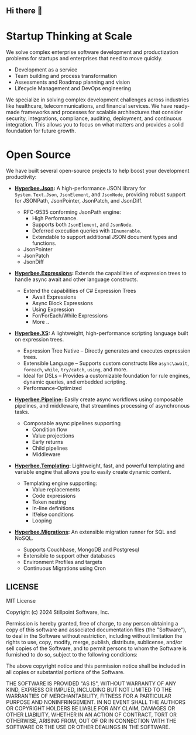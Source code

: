 ## Hi there 👋

# Startup Thinking at Scale

We solve complex enterprise software development and productization problems for startups and enterprises that need to move quickly.

- Development as a service
- Team building and process transformation
- Assessments and Roadmap planning and vision
- Lifecycle Management and DevOps engineering

We specialize in solving complex development challenges across industries like healthcare, telecommunications, and financial services. We have ready-made 
frameworks and processes for scalable architectures that consider security, integrations, compliance, auditing, deployment, and continuous integration. 
This allows you to focus on what matters and provides a solid foundation for future growth.

# Open Source

We have built several open-source projects to help boost your development productivity:

- **[Hyperbee.Json](https://github.com/Stillpoint-Software/hyperbee.json):** A high-performance JSON library for `System.Text.Json`, `JsonElement`, and `JsonNode`, providing robust support for JSONPath, JsonPointer, JsonPatch, and JsonDiff.

  - RFC-9535 conforming JsonPath engine:
    - High Performance.
    - Supports both `JsonElement`, and `JsonNode`.
    - Deferred execution queries with `IEnumerable`.
    - Extendable to support additional JSON document types and functions.
  - JsonPointer
  - JsonPatch
  - JsonDiff
 
- **[Hyperbee.Expressions](https://github.com/Stillpoint-Software/hyperbee.expressions):** Extends the capabilities of expression trees to handle async await and other language constructs.

  - Extend the capabilities of C# Expression Trees
    - Await Expressions
    - Async Block Expressions
    - Using Expression
    - For/ForEach/While Expressions
    - More ..

- **[Hyperbee.XS](https://github.com/Stillpoint-Software/hyperbee.xs):** A lightweight, high-performance scripting language built on expression trees.

  - Expression Tree Native – Directly generates and executes expression trees.
  - Extensible Language – Supports custom constructs like `async\await`, `foreach`, `while`, `try/catch`, `using`, and more.
  - Ideal for DSLs – Provides a customizable foundation for rule engines, dynamic queries, and embedded scripting.
  - Performance-Optimized
      
- **[Hyperbee.Pipeline](https://github.com/Stillpoint-Software/hyperbee.pipeline):** Easily create async workflows using composable pipelines, and middleware, that streamlines processing of asynchronous tasks.

   -  Composable async pipelines supporting
      - Condition flow
      - Value projections
      - Early returns
      - Child pipelines
      - Middleware

- **[Hyperbee.Templating](https://github.com/Stillpoint-Software/hyperbee.templating):** Lightweight, fast, and powerful templating and variable engine that allows you to easily create dynamic content.  

  - Templating engine supporting:
    - Value replacements
    - Code expressions
    - Token nesting
    - In-line definitions
    - If/else conditions
    - Looping

- **[Hyperbee.Migrations](https://github.com/Stillpoint-Software/hyperbee.migrations):** An extensible migration runner for SQL and NoSQL.

  - Supports Couchbase, MongoDB and Postgresql
  - Extensible to support other databases
  - Environment Profiles and targets
  - Continuous Migrations using Cron

## LICENSE

MIT License

Copyright (c) 2024 Stillpoint Software, Inc.

Permission is hereby granted, free of charge, to any person obtaining a copy
of this software and associated documentation files (the "Software"), to deal
in the Software without restriction, including without limitation the rights
to use, copy, modify, merge, publish, distribute, sublicense, and/or sell
copies of the Software, and to permit persons to whom the Software is
furnished to do so, subject to the following conditions:

The above copyright notice and this permission notice shall be included in all
copies or substantial portions of the Software.

THE SOFTWARE IS PROVIDED "AS IS", WITHOUT WARRANTY OF ANY KIND, EXPRESS OR
IMPLIED, INCLUDING BUT NOT LIMITED TO THE WARRANTIES OF MERCHANTABILITY,
FITNESS FOR A PARTICULAR PURPOSE AND NONINFRINGEMENT. IN NO EVENT SHALL THE
AUTHORS OR COPYRIGHT HOLDERS BE LIABLE FOR ANY CLAIM, DAMAGES OR OTHER
LIABILITY, WHETHER IN AN ACTION OF CONTRACT, TORT OR OTHERWISE, ARISING FROM,
OUT OF OR IN CONNECTION WITH THE SOFTWARE OR THE USE OR OTHER DEALINGS IN THE
SOFTWARE.
